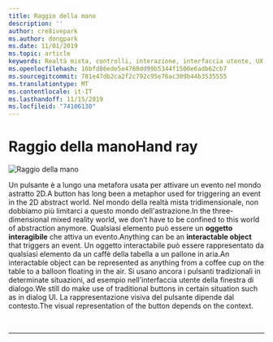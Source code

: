 ```yaml
---
title: Raggio della mano
description: ''
author: cre8ivepark
ms.author: dongpark
ms.date: 11/01/2019
ms.topic: article
keywords: Realtà mista, controlli, interazione, interfaccia utente, UX
ms.openlocfilehash: 16bfd86ede5e4780dd99b5344f1500e6adb62cb7
ms.sourcegitcommit: 781e47db2ca2f2c792c95e76ac309b44b3535555
ms.translationtype: MT
ms.contentlocale: it-IT
ms.lasthandoff: 11/15/2019
ms.locfileid: "74106130"
---
```

# <a name="hand-ray"></a><span data-ttu-id="ed7d5-103">Raggio della mano</span><span class="sxs-lookup"><span data-stu-id="ed7d5-103">Hand ray</span></span>

![Raggio della mano](images/UX/UX_Hero_HandRay.jpg)

<span data-ttu-id="ed7d5-105">Un pulsante è a lungo una metafora usata per attivare un evento nel mondo astratto 2D.</span><span class="sxs-lookup"><span data-stu-id="ed7d5-105">A button has long been a metaphor used for triggering an event in the 2D abstract world.</span></span> <span data-ttu-id="ed7d5-106">Nel mondo della realtà mista tridimensionale, non dobbiamo più limitarci a questo mondo dell'astrazione.</span><span class="sxs-lookup"><span data-stu-id="ed7d5-106">In the three-dimensional mixed reality world, we don’t have to be confined to this world of abstraction anymore.</span></span> <span data-ttu-id="ed7d5-107">Qualsiasi elemento può essere un **oggetto interagibile** che attiva un evento.</span><span class="sxs-lookup"><span data-stu-id="ed7d5-107">Anything can be an **interactable object** that triggers an event.</span></span> <span data-ttu-id="ed7d5-108">Un oggetto interactabile può essere rappresentato da qualsiasi elemento da un caffè della tabella a un pallone in aria.</span><span class="sxs-lookup"><span data-stu-id="ed7d5-108">An interactable object can be represented as anything from a coffee cup on the table to a balloon floating in the air.</span></span> <span data-ttu-id="ed7d5-109">Si usano ancora i pulsanti tradizionali in determinate situazioni, ad esempio nell'interfaccia utente della finestra di dialogo.</span><span class="sxs-lookup"><span data-stu-id="ed7d5-109">We still do make use of traditional buttons in certain situation such as in dialog UI.</span></span> <span data-ttu-id="ed7d5-110">La rappresentazione visiva del pulsante dipende dal contesto.</span><span class="sxs-lookup"><span data-stu-id="ed7d5-110">The visual representation of the button depends on the context.</span></span>

<br>

---

